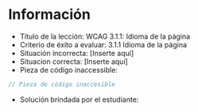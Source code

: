 # Información

- Título de la lección: WCAG 3.1.1: Idioma de la página
- Criterio de éxito a evaluar: 3.1.1 Idioma de la página
- Situación incorrecta: [Inserte aquí]
- Situacion correcta: [Inserte aquí]
- Pieza de código inaccessible:

```javascript
// Pieza de código inaccesible
```

- Solución brindada por el estudiante:

